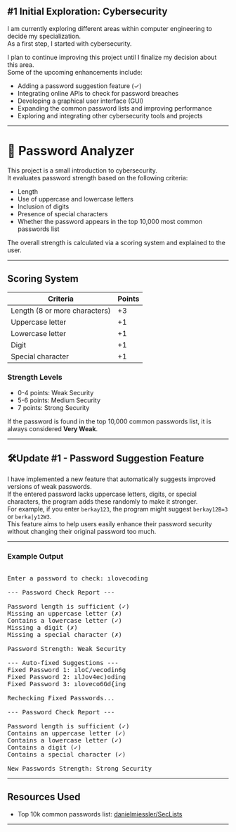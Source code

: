 ## #1 Initial Exploration: Cybersecurity

I am currently exploring different areas within computer engineering to decide my specialization.  
As a first step, I started with cybersecurity. 

I plan to continue improving this project until I finalize my decision about this area.  
Some of the upcoming enhancements include:

- Adding a password suggestion feature  (✓)
- Integrating online APIs to check for password breaches  
- Developing a graphical user interface (GUI)  
- Expanding the common password lists and improving performance  
- Exploring and integrating other cybersecurity tools and projects

---

# 🔐 Password Analyzer

This project is a small introduction to cybersecurity.  
It evaluates password strength based on the following criteria:

- Length  
- Use of uppercase and lowercase letters  
- Inclusion of digits  
- Presence of special characters  
- Whether the password appears in the top 10,000 most common passwords list  

The overall strength is calculated via a scoring system and explained to the user.

---

## Scoring System

| Criteria                      | Points    |
|------------------------------|-----------|
| Length (8 or more characters) | +3        |
| Uppercase letter             | +1        |
| Lowercase letter             | +1        |
| Digit                       | +1        |
| Special character           | +1        |

### Strength Levels

- 0-4 points: Weak Security  
- 5-6 points: Medium Security  
- 7 points: Strong Security  

If the password is found in the top 10,000 common passwords list, it is always considered **Very Weak**.

---

## 🛠️Update #1 - Password Suggestion Feature

I have implemented a new feature that automatically suggests improved versions of weak passwords.  
If the entered password lacks uppercase letters, digits, or special characters, the program adds these randomly to make it stronger.  
For example, if you enter `berkay123`, the program might suggest `berkay12B=3` or `berka|y12W3`.  
This feature aims to help users easily enhance their password security without changing their original password too much.

---

### Example Output
<pre> 
Enter a password to check: ılovecoding

--- Password Check Report ---

Password length is sufficient (✓)
Missing an uppercase letter (✗)
Contains a lowercase letter (✓)
Missing a digit (✗)
Missing a special character (✗)

Password Strength: Weak Security

--- Auto-fixed Suggestions ---
Fixed Password 1: ıloC/vecodin6g
Fixed Password 2: ılJov4ec)oding
Fixed Password 3: ıloveco6Gd{ing

Rechecking Fixed Passwords...

--- Password Check Report ---

Password length is sufficient (✓)
Contains an uppercase letter (✓)
Contains a lowercase letter (✓)
Contains a digit (✓)
Contains a special character (✓)

New Passwords Strength: Strong Security
</pre>
---

## Resources Used

- Top 10k common passwords list: [danielmiessler/SecLists](https://github.com/danielmiessler/SecLists)

---


